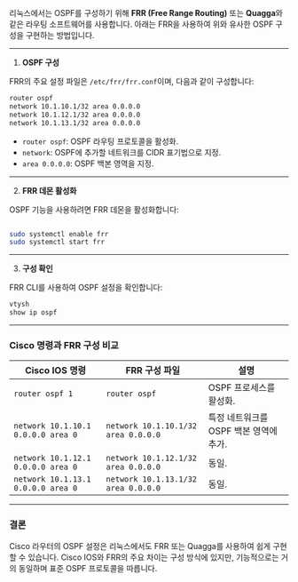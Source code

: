 리눅스에서는 OSPF를 구성하기 위해 **FRR (Free Range Routing)** 또는 **Quagga**와 같은 라우팅 소프트웨어를 사용합니다. 아래는 FRR을 사용하여 위와 유사한 OSPF 구성을 구현하는 방법입니다.


---
1. **OSPF 구성**

FRR의 주요 설정 파일은 `/etc/frr/frr.conf`이며, 다음과 같이 구성합니다:

```bash
router ospf 
network 10.1.10.1/32 area 0.0.0.0 
network 10.1.12.1/32 area 0.0.0.0 
network 10.1.13.1/32 area 0.0.0.0
```


- `router ospf`: OSPF 라우팅 프로토콜을 활성화.
- `network`: OSPF에 추가할 네트워크를 CIDR 표기법으로 지정.
- `area 0.0.0.0`: OSPF 백본 영역을 지정.


---
2. **FRR 데몬 활성화**

OSPF 기능을 사용하려면 FRR 데몬을 활성화합니다:

``` bash

sudo systemctl enable frr 
sudo systemctl start frr
```


---
3. **구성 확인**

FRR CLI를 사용하여 OSPF 설정을 확인합니다:

``` bash
vtysh 
show ip ospf

```


---


### Cisco 명령과 FRR 구성 비교

| Cisco IOS 명령                       | FRR 구성 파일                           | 설명                       |
| ---------------------------------- | ----------------------------------- | ------------------------ |
| `router ospf 1`                    | `router ospf`                       | OSPF 프로세스를 활성화.          |
| `network 10.1.10.1 0.0.0.0 area 0` | `network 10.1.10.1/32 area 0.0.0.0` | 특정 네트워크를 OSPF 백본 영역에 추가. |
| `network 10.1.12.1 0.0.0.0 area 0` | `network 10.1.12.1/32 area 0.0.0.0` | 동일.                      |
| `network 10.1.13.1 0.0.0.0 area 0` | `network 10.1.13.1/32 area 0.0.0.0` | 동일.                      |

---
### 결론

Cisco 라우터의 OSPF 설정은 리눅스에서도 FRR 또는 Quagga를 사용하여 쉽게 구현할 수 있습니다. Cisco IOS와 FRR의 주요 차이는 구성 방식에 있지만, 기능적으로는 거의 동일하며 표준 OSPF 프로토콜을 따릅니다.






